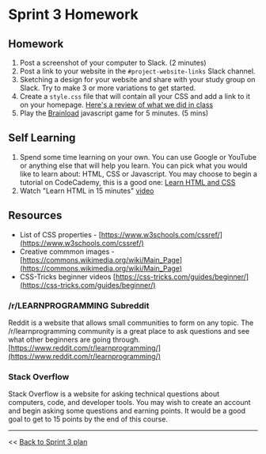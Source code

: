 # Sprint 3 Homework

## Homework
1. Post a screenshot of your computer to Slack. (2 minutes)
1. Post a link to your website in the `#project-website-links` Slack channel. 
1. Sketching a design for your website and share with your study group on Slack. Try to make 3 or more variations to get started.
1. Create a `style.css` file that will contain all your CSS and add a link to it on your homepage. [Here's a review of what we did in class](https://glover.io/refcode-docs/modules/using-css-to-style-html/)
1. Play the [Brainload](https://brentonstrine.github.io/brainload/) javascript game for 5 minutes. (5 mins)

## Self Learning
1. Spend some time learning on your own. You can use Google or YouTube or anything else that will help you learn. You can pick what you would like to learn about: HTML, CSS or Javascript. You may choose to begin a tutorial on CodeCademy, this is a good one:
[Learn HTML and CSS](https://www.codecademy.com/learn/learn-html-css)
1. Watch "Learn HTML in 15 minutes" [video](https://youtu.be/PY2RLgTmiZY)

## Resources
* List of CSS properties - [https://www.w3schools.com/cssref/](https://www.w3schools.com/cssref/)
* Creative commmon images - [https://commons.wikimedia.org/wiki/Main_Page](https://commons.wikimedia.org/wiki/Main_Page)
* CSS-Tricks beginner videos [https://css-tricks.com/guides/beginner/](https://css-tricks.com/guides/beginner/)

### /r/LEARNPROGRAMMING Subreddit
Reddit is a website that allows small communities to form on any topic. The /r/learnprogramming community is a great place to ask questions and see what other beginners are going through.
[https://www.reddit.com/r/learnprogramming/](https://www.reddit.com/r/learnprogramming/)

### Stack Overflow
Stack Overflow is a website for asking technical questions about computers, code, and developer tools. You may wish to create an account and begin asking some questions and earning points. It would be a good goal to get to 15 points by the end of this course.

---
<< [Back to Sprint 3 plan](https://glover.io/refcode-docs/curriculum/03-sprint-plan)
